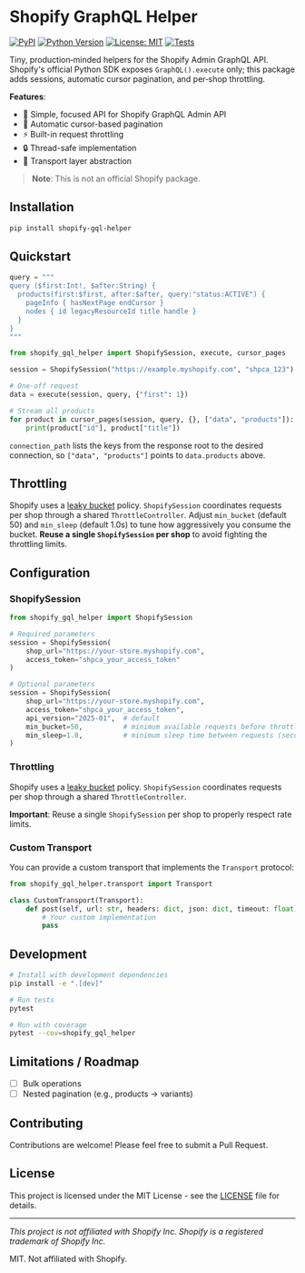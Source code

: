 # Shopify GraphQL Helper

[![PyPI](https://img.shields.io/pypi/v/shopify-gql-helper)](https://pypi.org/project/shopify-gql-helper/)
[![Python Version](https://img.shields.io/pypi/pyversions/shopify-gql-helper)](https://pypi.org/project/shopify-gql-helper/)
[![License: MIT](https://img.shields.io/badge/License-MIT-yellow.svg)](https://opensource.org/licenses/MIT)
[![Tests](https://github.com/tulayha/shopify-gql-helper-py/actions/workflows/tests.yml/badge.svg)](https://github.com/tulayha/shopify-gql-helper-py/actions)

Tiny, production‑minded helpers for the Shopify Admin GraphQL API.
Shopify's official Python SDK exposes `GraphQL().execute` only; this
package adds sessions, automatic cursor pagination, and per‑shop
throttling.

**Features**:
- 🚀 Simple, focused API for Shopify GraphQL Admin API
- 🔄 Automatic cursor-based pagination
- ⚡ Built-in request throttling
- 🔒 Thread-safe implementation
- 🧩 Transport layer abstraction

> **Note**: This is not an official Shopify package.

## Installation

```bash
pip install shopify-gql-helper
```

## Quickstart

```python
query = """
query ($first:Int!, $after:String) {
  products(first:$first, after:$after, query:"status:ACTIVE") {
    pageInfo { hasNextPage endCursor }
    nodes { id legacyResourceId title handle }
  }
}
"""

from shopify_gql_helper import ShopifySession, execute, cursor_pages

session = ShopifySession("https://example.myshopify.com", "shpca_123")

# One-off request
data = execute(session, query, {"first": 1})

# Stream all products
for product in cursor_pages(session, query, {}, ["data", "products"]):
    print(product["id"], product["title"])
```

``connection_path`` lists the keys from the response root to the desired
connection, so `["data", "products"]` points to `data.products` above.

## Throttling

Shopify uses a [leaky bucket](https://shopify.dev/docs/api/usage/rate-limits) policy.
`ShopifySession` coordinates requests per shop through a shared
`ThrottleController`. Adjust `min_bucket` (default 50) and `min_sleep`
(default 1.0s) to tune how aggressively you consume the bucket. **Reuse a
single `ShopifySession` per shop** to avoid fighting the throttling
limits.

## Configuration

### ShopifySession

```python
from shopify_gql_helper import ShopifySession

# Required parameters
session = ShopifySession(
    shop_url="https://your-store.myshopify.com",
    access_token="shpca_your_access_token"
)

# Optional parameters
session = ShopifySession(
    shop_url="https://your-store.myshopify.com",
    access_token="shpca_your_access_token",
    api_version="2025-01",  # default
    min_bucket=50,          # minimum available requests before throttling
    min_sleep=1.0,          # minimum sleep time between requests (seconds)
)
```

### Throttling

Shopify uses a [leaky bucket](https://shopify.dev/docs/api/usage/rate-limits) policy.
`ShopifySession` coordinates requests per shop through a shared
`ThrottleController`. 

**Important**: Reuse a single `ShopifySession` per shop to properly respect rate limits.

### Custom Transport

You can provide a custom transport that implements the `Transport` protocol:

```python
from shopify_gql_helper.transport import Transport

class CustomTransport(Transport):
    def post(self, url: str, headers: dict, json: dict, timeout: float):
        # Your custom implementation
        pass
```

## Development

```bash
# Install with development dependencies
pip install -e ".[dev]"

# Run tests
pytest

# Run with coverage
pytest --cov=shopify_gql_helper
```

## Limitations / Roadmap

- [ ] Bulk operations
- [ ] Nested pagination (e.g., products → variants)

## Contributing

Contributions are welcome! Please feel free to submit a Pull Request.

## License

This project is licensed under the MIT License - see the [LICENSE](LICENSE) file for details.

---

*This project is not affiliated with Shopify Inc. Shopify is a registered trademark of Shopify Inc.*

MIT. Not affiliated with Shopify.
